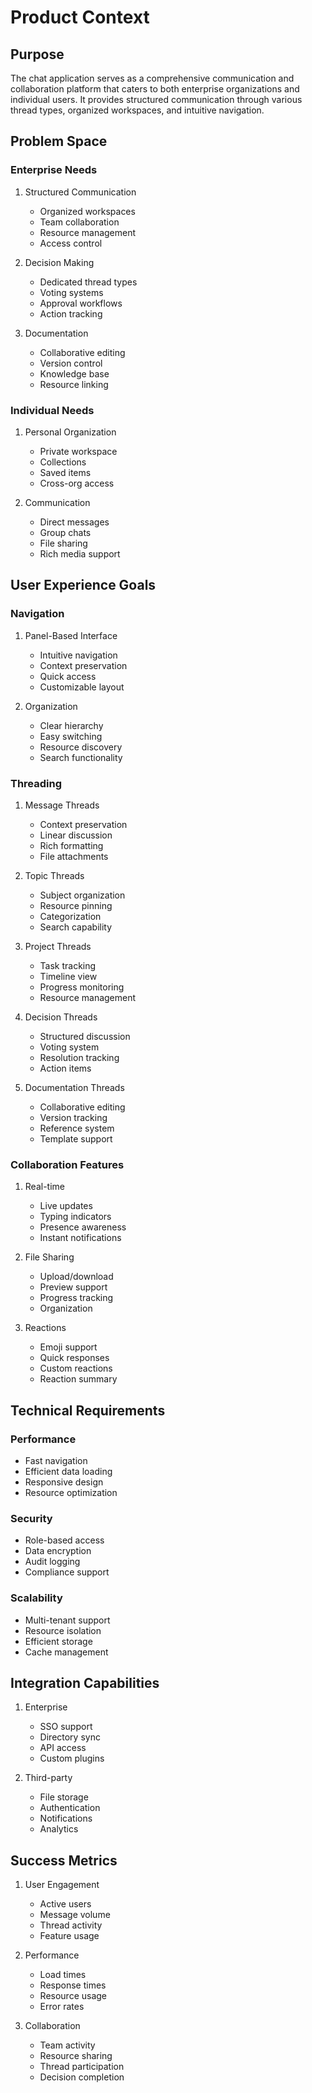 <!--
Update Rules for productContext.md
- Updated when user experience goals, personas, or problem space evolve.
- Additions should be incremental and dated.
- Avoid duplicating requirements from projectbrief.md; instead, reference them.
- Date major updates or new sections.
- Use cross-references instead of duplication.
- Archive outdated sections rather than deleting.
- Add a table of contents if file exceeds 200 lines.
- Summarize changes at the top if the update is significant.
-->

# Product Context

## Purpose
The chat application serves as a comprehensive communication and collaboration platform that caters to both enterprise organizations and individual users. It provides structured communication through various thread types, organized workspaces, and intuitive navigation.

## Problem Space

### Enterprise Needs
1. Structured Communication
   - Organized workspaces
   - Team collaboration
   - Resource management
   - Access control

2. Decision Making
   - Dedicated thread types
   - Voting systems
   - Approval workflows
   - Action tracking

3. Documentation
   - Collaborative editing
   - Version control
   - Knowledge base
   - Resource linking

### Individual Needs
1. Personal Organization
   - Private workspace
   - Collections
   - Saved items
   - Cross-org access

2. Communication
   - Direct messages
   - Group chats
   - File sharing
   - Rich media support

## User Experience Goals

### Navigation
1. Panel-Based Interface
   - Intuitive navigation
   - Context preservation
   - Quick access
   - Customizable layout

2. Organization
   - Clear hierarchy
   - Easy switching
   - Resource discovery
   - Search functionality

### Threading
1. Message Threads
   - Context preservation
   - Linear discussion
   - Rich formatting
   - File attachments

2. Topic Threads
   - Subject organization
   - Resource pinning
   - Categorization
   - Search capability

3. Project Threads
   - Task tracking
   - Timeline view
   - Progress monitoring
   - Resource management

4. Decision Threads
   - Structured discussion
   - Voting system
   - Resolution tracking
   - Action items

5. Documentation Threads
   - Collaborative editing
   - Version tracking
   - Reference system
   - Template support

### Collaboration Features
1. Real-time
   - Live updates
   - Typing indicators
   - Presence awareness
   - Instant notifications

2. File Sharing
   - Upload/download
   - Preview support
   - Progress tracking
   - Organization

3. Reactions
   - Emoji support
   - Quick responses
   - Custom reactions
   - Reaction summary

## Technical Requirements

### Performance
- Fast navigation
- Efficient data loading
- Responsive design
- Resource optimization

### Security
- Role-based access
- Data encryption
- Audit logging
- Compliance support

### Scalability
- Multi-tenant support
- Resource isolation
- Efficient storage
- Cache management

## Integration Capabilities
1. Enterprise
   - SSO support
   - Directory sync
   - API access
   - Custom plugins

2. Third-party
   - File storage
   - Authentication
   - Notifications
   - Analytics

## Success Metrics
1. User Engagement
   - Active users
   - Message volume
   - Thread activity
   - Feature usage

2. Performance
   - Load times
   - Response times
   - Resource usage
   - Error rates

3. Collaboration
   - Team activity
   - Resource sharing
   - Thread participation
   - Decision completion 